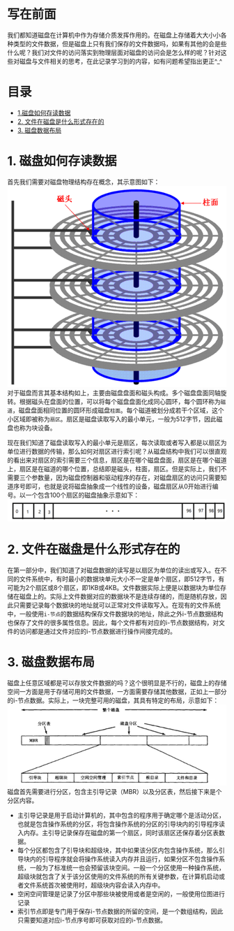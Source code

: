 # 写在前面
我们都知道磁盘在计算机中作为存储介质发挥作用的。在磁盘上存储着大大小小各种类型的文件数据，但是磁盘上只有我们保存的文件数据吗，如果有其他的会是些什么呢？我们对文件的访问落实到物理层面对磁盘的访问会是怎么样的呢？针对这些对磁盘与文件相关的思考，在此记录学习到的内容，如有问题希望指出更正^_^

# 目录
* [1.磁盘如何存读数据](#1.磁盘如何存读数据)
* [2. 文件在磁盘是什么形式存在的](#2.文件在磁盘是什么形式存在的)
* [3. 磁盘数据布局](#3.磁盘数据布局)

# 1. 磁盘如何存读数据
首先我们需要对磁盘物理结构存在概念，其示意图如下：
![磁盘结构](./磁盘结构示意.gif)
对于磁盘而言其基本结构如上，主要由磁盘盘面和磁头构成。多个磁盘盘面同轴旋转。根据磁头在盘面的位置，可以将每个磁盘盘面化成同心圆环，每个圆环称为`磁道`，磁盘盘面相同位置的圆环形成磁盘`柱面`。每个磁道被划分成若干个区域，这个小区域即被称为`扇区`。扇区是磁盘读取写入的最小单元，一般为512字节，因此磁盘也称为块设备。

现在我们知道了磁盘读取写入的最小单元是扇区，每次读取或者写入都是以扇区为单位进行数据的传输，那么如何对扇区进行索引呢？从磁盘结构中我们可以很直观的看出来对扇区的索引需要三个信息，扇区是在哪个磁盘盘面，扇区是在哪个磁道上，扇区是在磁道的哪个位置，总结即是磁头，柱面，扇区。但是实际上，我们不需要三个参数量，因为磁盘控制器和驱动程序的存在，对磁盘扇区的访问只需要知道序号即可，也就是说将磁盘抽象成一个线性的设备，磁盘扇区从0开始进行编号。以一个包含100个扇区的磁盘抽象示意如下：
![100个扇区的磁盘抽象示意](.\线性扇区示意.png)
# 2. 文件在磁盘是什么形式存在的
在第一部分中，我们知道了对磁盘数据的读写是以扇区为单位的读出或写入。在不同的文件系统中，有时最小的数据块单元大小不一定是单个扇区，即512字节，有可能为2个扇区或8个扇区，即1KB或4KB。文件数据实际上便是以数据块为单位存储在磁盘上的。实际上文件数据对应的数据块不是连续存储的，而是随机存放，因此只需要记录每个数据块的地址就可以正常对文件读取写入。在现有的文件系统中，一般使用`i-节点`的数据结构保存文件数据块的地址，除此之外i-节点数据结构也保存了文件的很多属性信息。因此，每个文件都有对应的i-节点数据结构，对文件的访问都是通过文件对应的i-节点数据进行操作间接完成的。

# 3. 磁盘数据布局
磁盘上任意区域都是可以存放文件数据的吗？这个很明显是不行的，磁盘上的存储空间一方面是用于存储可用的文件数据，一方面需要存储其他数据，正如上一部分的i-节点数据。实际上，一块完整可用的磁盘，其具有特定的布局，示意如下：
![某种特定的磁盘布局](.\磁盘布局.png)
磁盘首先需要进行分区，包含主引导记录（MBR）以及分区表，然后接下来是个分区内容。
* 主引导记录是用于启动计算机的，其中包含的程序用于确定哪个是活动分区，也就是包含操作系统的分区，将包含操作系统的分区的引导块内的引导程序读入内存。主引导记录保存在磁盘的第一个扇区，同时该扇区还保存着分区表数据。
* 每个分区都包含了引导块和超级块，其中如果该分区内包含操作系统，那么引导块内的引导程序就会将操作系统读入内存并且运行，如果分区不包含操作系统，一般为了标准统一也会预留该块空间。一般一个分区使用一种操作系统，超级块就包含了关于该分区使用的文件系统的所有关键参数，在计算机启动或者文件系统首次被使用时，超级块内容会读入内存中。
* 空闲空间管理是记录了分区中那些块被使用或者是空闲的，一般使用位图进行记录
* 索引节点即是专门用于保存i-节点数据的所留的空间，是一个数组结构，因此只需要知道对应i-节点序号即可获取对应的i-节点数据。

